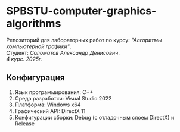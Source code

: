 # SPBSTU-computer-graphics-algorithms
Репозиторий для лабораторных работ по курсу: *"Алгоритмы компьютерной графики"*.    
Студент: *Соломатов Александр Денисович*.  
*4 курс. 2025г*.
## Конфигурация
  1. Язык программирования: C++ 
  1. Среда разработки: Visual Studio 2022
  1. Платформа: Windows x64
  1. Графический API: DirectX 11
  1. Конфигурации сборки: Debug (с отладочным слоем DirectX) и Release
